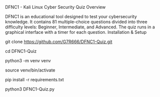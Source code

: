 DFNC1 - Kali Linux Cyber Security Quiz
Overview

DFNC1 is an educational tool designed to test your cybersecurity knowledge. It contains 81 multiple-choice questions divided into three difficulty levels: Beginner, Intermediate, and Advanced. The quiz runs in a graphical interface with a timer for each question.
Installation & Setup

git clone https://github.com/G7R666/DFNC1-Quiz.git


cd DFNC1-Quiz

python3 -m venv venv

source venv/bin/activate


pip install -r requirements.txt


python3 DFNC1-Quiz.py
